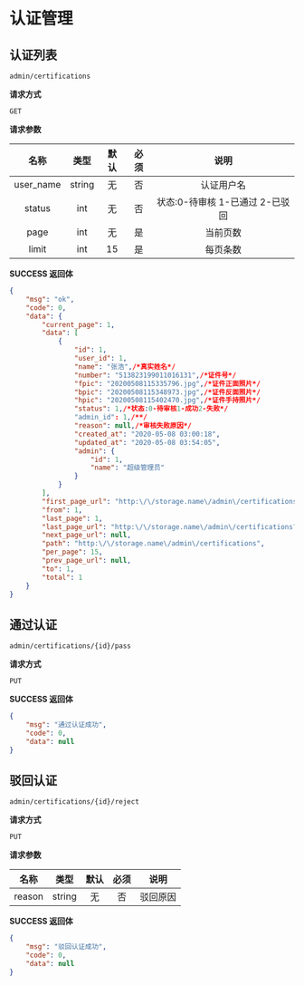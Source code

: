 # 认证管理

## 认证列表

`admin/certifications`

**请求方式**

`GET`

**请求参数**

|  名称  |  类型  | 默认 | 必须 |         说明         |
| :----: | :----: | :--: | :--: | :------------------: |
|  user_name  | string |  无  |  否  |            认证用户名                    |
|  status     |  int   |  无  |  否  |       状态:0-待审核 1-已通过 2-已驳回      |
|  page      |  int   |  无  |  是  |            当前页数                |
|  limit      |  int   |  15  |  是  |             每页条数                     |

**SUCCESS 返回体**

```json
{
    "msg": "ok",
    "code": 0,
    "data": {
        "current_page": 1,
        "data": [
            {
                "id": 1,
                "user_id": 1,
                "name": "张浩",/*真实姓名*/
                "number": "513823199011016131",/*证件号*/
                "fpic": "20200508115335796.jpg",/*证件正面照片*/
                "bpic": "20200508115348973.jpg",/*证件反面照片*/
                "hpic": "20200508115402470.jpg",/*证件手持照片*/
                "status": 1,/*状态:0-待审核1-成功2-失败*/
                "admin_id": 1,/**/
                "reason": null,/*审核失败原因*/
                "created_at": "2020-05-08 03:00:18",
                "updated_at": "2020-05-08 03:54:05",
                "admin": {
                    "id": 1,
                    "name": "超级管理员"
                }
            }
        ],
        "first_page_url": "http:\/\/storage.name\/admin\/certifications?page=1",
        "from": 1,
        "last_page": 1,
        "last_page_url": "http:\/\/storage.name\/admin\/certifications?page=1",
        "next_page_url": null,
        "path": "http:\/\/storage.name\/admin\/certifications",
        "per_page": 15,
        "prev_page_url": null,
        "to": 1,
        "total": 1
    }
}
```


## 通过认证

`admin/certifications/{id}/pass`

**请求方式**

`PUT`


**SUCCESS 返回体**

```json
{
    "msg": "通过认证成功",
    "code": 0,
    "data": null
}
```

## 驳回认证

`admin/certifications/{id}/reject`

**请求方式**

`PUT`

**请求参数**

|  名称  |  类型  | 默认 | 必须 |         说明         |
| :----: | :----: | :--: | :--: | :------------------: |
|  reason  | string |  无  |  否  |        驳回原因                            |


**SUCCESS 返回体**

```json
{
    "msg": "驳回认证成功",
    "code": 0,
    "data": null
}
```

